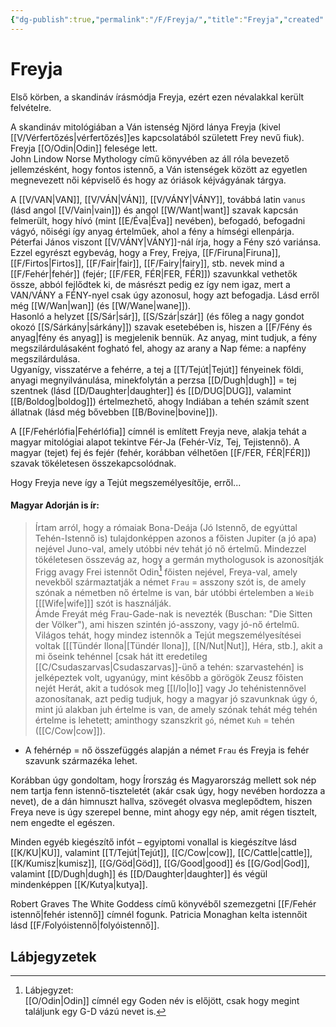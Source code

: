 ```yaml
---
{"dg-publish":true,"permalink":"/F/Freyja/","title":"Freyja","created":"2023-10-05T03:45","updated":"2024-04-05T19:14"}
---
```



# Freyja

Első körben, a skandináv írásmódja Freyja, ezért ezen névalakkal került felvételre.  

A skandináv mitológiában a Ván istenség Njörd lánya Freyja (kivel [[V/Vérfertőzés\|vérfertőzés]]es kapcsolatából született Frey nevű fiuk). Freyja [[O/Odin\|Odin]] felesége lett.  
John Lindow Norse Mythology című könyvében az áll róla bevezető jellemzésként, hogy fontos istennő, a Ván istenségek között az egyetlen megnevezett női képviselő és hogy az óriások kéjvágyának tárgya.  

A [[V/VAN\|VAN]], [[V/VÁN\|VÁN]], [[V/VÁNY\|VÁNY]], továbbá latin `vanus` (lásd angol [[V/Vain\|vain]]) és angol [[W/Want\|want]] szavak kapcsán felmerült, hogy hívó (mint [[E/Éva\|Éva]] nevében), befogadó, befogadni vágyó, nőiségi így anyag értelműek, ahol a fény a hímségi ellenpárja.  
Péterfai János viszont [[V/VÁNY\|VÁNY]]-nál írja, hogy a Fény szó variánsa. Ezzel egyrészt egybevág, hogy a Frey, Frejya, [[F/Firuna\|Firuna]], [[F/Firtos\|Firtos]], [[F/Fair\|fair]], [[F/Fairy\|fairy]], stb. nevek mind a [[F/Fehér\|fehér]] (fejér; [[F/FER, FÉR\|FER, FÉR]]) szavunkkal vethetők össze, abból fejlődtek ki, de másrészt pedig ez így nem igaz, mert a VAN/VÁNY a FÉNY-nyel csak úgy azonosul, hogy azt befogadja. Lásd erről még [[W/Wan\|wan]] (és [[W/Wane\|wane]]).  
Hasonló a helyzet [[S/Sár\|sár]], [[S/Szár\|szár]] (és főleg a nagy gondot okozó [[S/Sárkány\|sárkány]]) szavak esetebében is, hiszen a [[F/Fény és anyag\|fény és anyag]] is megjelenik bennük. Az anyag, mint tudjuk, a fény megszilárdulásaként fogható fel, ahogy az arany a Nap féme: a napfény megszilárdulása.  
Ugyanígy, visszatérve a fehérre, a tej a [[T/Tejút\|Tejút]] fényeinek földi, anyagi megnyilvánulása, minekfolytán a perzsa [[D/Dugh\|dugh]] = tej szentnek (lásd [[D/Daughter\|daughter]] és [[D/DUG\|DUG]], valamint [[B/Boldog\|boldog]]) értelmezhető, ahogy Indiában a tehén számít szent állatnak (lásd még bővebben [[B/Bovine\|bovine]]).  

A [[F/Fehérlófia\|Fehérlófia]] címnél is említett Freyja neve, alakja tehát a magyar mitológiai alapot tekintve Fér-Ja (Fehér-Víz, Tej, Tejistennő). A magyar (tejet) fej és fejér (fehér, korábban vélhetően [[F/FER, FÉR\|FÉR]]) szavak tökéletesen összekapcsolódnak.  

Hogy Freyja neve így a Tejút megszemélyesítője, erről...

#### Magyar Adorján is ír:

> Írtam arról, hogy a rómaiak Bona-Deája (Jó Istennő, de egyúttal Tehén-Istennő is) tulajdonképpen azonos a főisten Jupiter (a jó apa) nejével Juno-val, amely utóbbi név tehát jó nő értelmű. Mindezzel tökéletesen összevág az, hogy a germán mythologusok is azonosítják Frigg avagy Frei istennőt Odin[^1] főisten nejével, Freya-val, amely nevekből származtatják a német `Frau` = asszony szót is, de amely szónak a németben nő értelme is van, bár utóbbi értelemben a `Weib` \[[[Wife\|wife]]\] szót is használják.  
> Ámde Freyát még Frau-Gade-nak is nevezték (Buschan: "Die Sitten der Völker"), ami hiszen szintén jó-asszony, vagy jó-nő értelmű. Világos tehát, hogy mindez istennők a Tejút megszemélyesítései voltak \[[[Tündér Ilona\|[Tündér Ilona]], [[N/Nut\|Nut]], Héra, stb.\], akit a mi őseink tehénnel \[csak hát itt eredetileg [[C/Csudaszarvas\|Csudaszarvas]]-ünő a tehén: szarvastehén\] is jelképeztek volt, ugyanúgy, mint később a görögök Zeusz főisten nejét Herát, akit a tudósok meg [[I/Io\|Io]] vagy Jo tehénistennővel azonosítanak, azt pedig tudjuk, hogy a magyar jó szavunknak úgy ó, mint jú alakban juh értelme is van, de amely szónak tehát még tehén értelme is lehetett; aminthogy szanszkrit `gó`, német `Kuh` = tehén ([[C/Cow\|cow]]).  
- A fehérnép = nő összefüggés alapján a német `Frau` és Freyja is fehér szavunk származéka lehet.

Korábban úgy gondoltam, hogy Írország és Magyarország mellett sok nép nem tartja fenn istennő-tiszteletét (akár csak úgy, hogy nevében hordozza a nevet), de a dán himnuszt hallva, szövegét olvasva meglepődtem, hiszen Freya neve is úgy szerepel benne, mint ahogy egy nép, amit régen tisztelt, nem engedte el egészen.  

Minden egyéb kiegészítő infót – egyiptomi vonallal is kiegészítve lásd [[K/KU\|KU]], valamint [[T/Tejút\|Tejút]], [[C/Cow\|cow]], [[C/Cattle\|cattle]], [[K/Kumisz\|kumisz]], [[G/Göd\|Göd]], [[G/Good\|good]] és [[G/God\|God]], valamint [[D/Dugh\|dugh]] és [[D/Daughter\|daughter]] és végül mindenképpen [[K/Kutya\|kutya]].  

Robert Graves The White Goddess című könyvéből szemezgetni [[F/Fehér istennő\|fehér istennő]] címnél fogunk. Patricia Monaghan kelta istennőit lásd [[F/Folyóistennő\|folyóistennő]].  

## Lábjegyzetek

[^1]: Lábjegyzet:  
[[O/Odin\|Odin]] címnél egy Goden név is előjött, csak hogy megint találjunk egy G-D vázú nevet is.  
